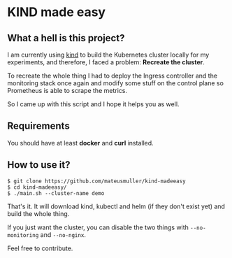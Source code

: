 # KIND made easy

## What a hell is this project?

I am currently using [kind](https://kind.sigs.k8s.io/) to build the Kubernetes cluster locally for my experiments, and therefore, I faced a problem: **Recreate the cluster**.

To recreate the whole thing I had to deploy the Ingress controller and the monitoring stack once again and modify some stuff on the control plane so Prometheus is able to scrape the metrics.

So I came up with this script and I hope it helps you as well.

## Requirements

You should have at least **docker** and **curl** installed.

## How to use it?

```
$ git clone https://github.com/mateusmuller/kind-madeeasy
$ cd kind-madeeasy/
$ ./main.sh --cluster-name demo
```

That's it. It will download kind, kubectl and helm (if they don't exist yet) and build the whole thing.

If you just want the cluster, you can disable the two things with `--no-monitoring` and `--no-nginx`.

Feel free to contribute.
